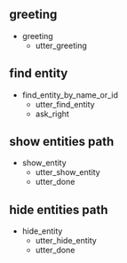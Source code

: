 ## greeting
* greeting
  - utter_greeting

## find entity
* find_entity_by_name_or_id
  - utter_find_entity
  - ask_right

## show entities path
* show_entity
  - utter_show_entity
  - utter_done

## hide entities path
* hide_entity
  - utter_hide_entity
  - utter_done
